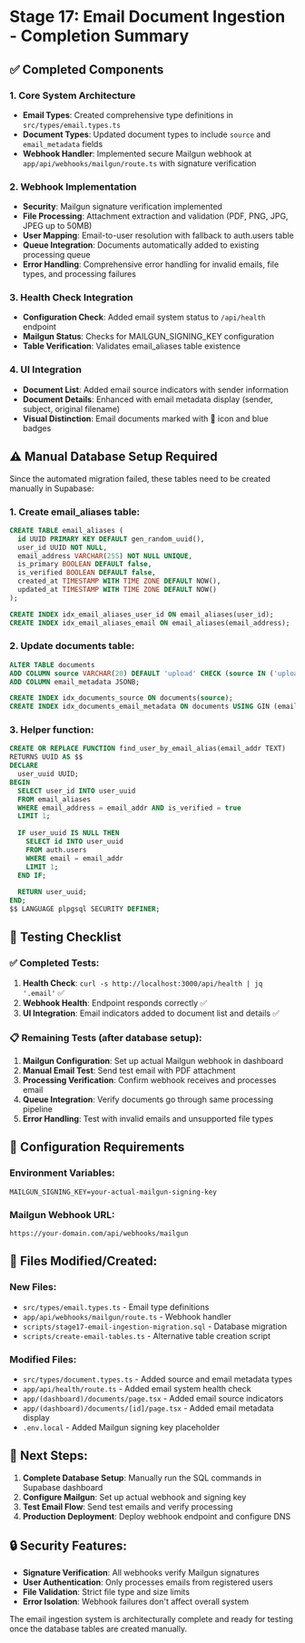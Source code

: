 # Stage 17: Email Document Ingestion - Completion Summary

## ✅ Completed Components

### 1. Core System Architecture
- **Email Types**: Created comprehensive type definitions in `src/types/email.types.ts`
- **Document Types**: Updated document types to include `source` and `email_metadata` fields
- **Webhook Handler**: Implemented secure Mailgun webhook at `app/api/webhooks/mailgun/route.ts` with signature verification

### 2. Webhook Implementation
- **Security**: Mailgun signature verification implemented
- **File Processing**: Attachment extraction and validation (PDF, PNG, JPG, JPEG up to 50MB)
- **User Mapping**: Email-to-user resolution with fallback to auth.users table
- **Queue Integration**: Documents automatically added to existing processing queue
- **Error Handling**: Comprehensive error handling for invalid emails, file types, and processing failures

### 3. Health Check Integration
- **Configuration Check**: Added email system status to `/api/health` endpoint
- **Mailgun Status**: Checks for MAILGUN_SIGNING_KEY configuration
- **Table Verification**: Validates email_aliases table existence

### 4. UI Integration
- **Document List**: Added email source indicators with sender information
- **Document Details**: Enhanced with email metadata display (sender, subject, original filename)
- **Visual Distinction**: Email documents marked with 📧 icon and blue badges

## ⚠️ Manual Database Setup Required

Since the automated migration failed, these tables need to be created manually in Supabase:

### 1. Create email_aliases table:
```sql
CREATE TABLE email_aliases (
  id UUID PRIMARY KEY DEFAULT gen_random_uuid(),
  user_id UUID NOT NULL,
  email_address VARCHAR(255) NOT NULL UNIQUE,
  is_primary BOOLEAN DEFAULT false,
  is_verified BOOLEAN DEFAULT false,
  created_at TIMESTAMP WITH TIME ZONE DEFAULT NOW(),
  updated_at TIMESTAMP WITH TIME ZONE DEFAULT NOW()
);

CREATE INDEX idx_email_aliases_user_id ON email_aliases(user_id);
CREATE INDEX idx_email_aliases_email ON email_aliases(email_address);
```

### 2. Update documents table:
```sql
ALTER TABLE documents 
ADD COLUMN source VARCHAR(20) DEFAULT 'upload' CHECK (source IN ('upload', 'email')),
ADD COLUMN email_metadata JSONB;

CREATE INDEX idx_documents_source ON documents(source);
CREATE INDEX idx_documents_email_metadata ON documents USING GIN (email_metadata);
```

### 3. Helper function:
```sql
CREATE OR REPLACE FUNCTION find_user_by_email_alias(email_addr TEXT)
RETURNS UUID AS $$
DECLARE
  user_uuid UUID;
BEGIN
  SELECT user_id INTO user_uuid
  FROM email_aliases
  WHERE email_address = email_addr AND is_verified = true
  LIMIT 1;
  
  IF user_uuid IS NULL THEN
    SELECT id INTO user_uuid
    FROM auth.users
    WHERE email = email_addr
    LIMIT 1;
  END IF;
  
  RETURN user_uuid;
END;
$$ LANGUAGE plpgsql SECURITY DEFINER;
```

## 🧪 Testing Checklist

### ✅ Completed Tests:
1. **Health Check**: `curl -s http://localhost:3000/api/health | jq '.email'` ✅
2. **Webhook Health**: Endpoint responds correctly ✅
3. **UI Integration**: Email indicators added to document list and details ✅

### 📋 Remaining Tests (after database setup):
1. **Mailgun Configuration**: Set up actual Mailgun webhook in dashboard
2. **Manual Email Test**: Send test email with PDF attachment
3. **Processing Verification**: Confirm webhook receives and processes email
4. **Queue Integration**: Verify documents go through same processing pipeline
5. **Error Handling**: Test with invalid emails and unsupported file types

## 🔧 Configuration Requirements

### Environment Variables:
```env
MAILGUN_SIGNING_KEY=your-actual-mailgun-signing-key
```

### Mailgun Webhook URL:
```
https://your-domain.com/api/webhooks/mailgun
```

## 📁 Files Modified/Created:

### New Files:
- `src/types/email.types.ts` - Email type definitions
- `app/api/webhooks/mailgun/route.ts` - Webhook handler
- `scripts/stage17-email-ingestion-migration.sql` - Database migration
- `scripts/create-email-tables.ts` - Alternative table creation script

### Modified Files:
- `src/types/document.types.ts` - Added source and email metadata types
- `app/api/health/route.ts` - Added email system health check
- `app/(dashboard)/documents/page.tsx` - Added email source indicators
- `app/(dashboard)/documents/[id]/page.tsx` - Added email metadata display
- `.env.local` - Added Mailgun signing key placeholder

## 🎯 Next Steps:

1. **Complete Database Setup**: Manually run the SQL commands in Supabase dashboard
2. **Configure Mailgun**: Set up actual webhook and signing key
3. **Test Email Flow**: Send test emails and verify processing
4. **Production Deployment**: Deploy webhook endpoint and configure DNS

## 🔒 Security Features:

- **Signature Verification**: All webhooks verify Mailgun signatures
- **User Authentication**: Only processes emails from registered users
- **File Validation**: Strict file type and size limits
- **Error Isolation**: Webhook failures don't affect overall system

The email ingestion system is architecturally complete and ready for testing once the database tables are created manually.